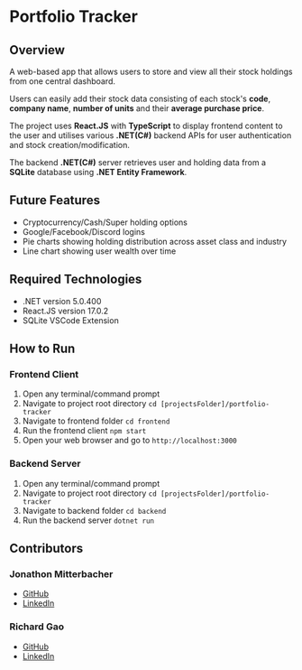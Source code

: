 # Portfolio Tracker

## Overview
A web-based app that allows users to store and view all their stock holdings from one central dashboard.

Users can easily add their stock data consisting of each stock's **code**, **company name**, **number of units** and their **average purchase price**.

The project uses **React.JS** with **TypeScript** to display frontend content to the user and utilises various **.NET(C#)** backend APIs for user authentication and stock creation/modification. 

The backend **.NET(C#)** server retrieves user and holding data from a **SQLite** database using **.NET Entity Framework**.

## Future Features
- Cryptocurrency/Cash/Super holding options
- Google/Facebook/Discord logins
- Pie charts showing holding distribution across asset class and industry
- Line chart showing user wealth over time

## Required Technologies
- .NET version 5.0.400
- React.JS version 17.0.2
- SQLite VSCode Extension

## How to Run
### Frontend Client
1. Open any terminal/command prompt
2. Navigate to project root directory `cd [projectsFolder]/portfolio-tracker`
3. Navigate to frontend folder `cd frontend`
4. Run the frontend client `npm start`
5. Open your web browser and go to `http://localhost:3000`

### Backend Server
1. Open any terminal/command prompt
2. Navigate to project root directory `cd [projectsFolder]/portfolio-tracker`
3. Navigate to backend folder `cd backend`
4. Run the backend server `dotnet run`

## Contributors
### Jonathon Mitterbacher
- [GitHub](https://github.com/JonoMitter)
- [LinkedIn](https://www.linkedin.com/in/jonomitter/)

### Richard Gao
- [GitHub](https://github.com/Soupraa)
- [LinkedIn](https://www.linkedin.com/in/richard-gao-417404208/)

